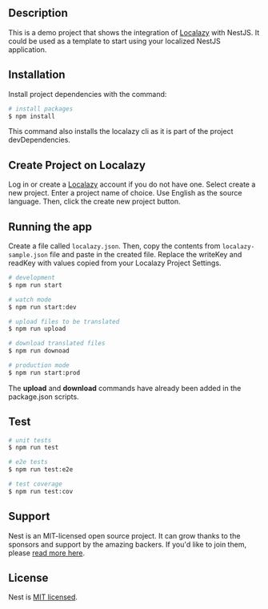 ## Description

This is a demo project that shows the integration of [Localazy](https://localazy.com/) with NestJS. It could be used as a template to start using your localized NestJS application.

## Installation
Install project dependencies with the command:
```bash
# install packages
$ npm install
```
This command also installs the localazy cli as it is part of the project devDependencies.

## Create Project on Localazy
Log in or create a [Localazy](https://localazy.com/) account if you do not have one.
Select create a new project. Enter a project name of choice. Use English as the source language. Then, click the create new project button.

## Running the app

Create a file called `localazy.json`. Then, copy the contents from `localazy-sample.json` file and paste in the created file.
Replace the writeKey and readKey with values copied from your Localazy Project Settings.

```bash
# development
$ npm run start

# watch mode
$ npm run start:dev

# upload files to be translated
$ npm run upload

# download translated files
$ npm run downoad

# production mode
$ npm run start:prod
```
The **upload** and **download** commands have already been added in the package.json scripts.
  
## Test

```bash
# unit tests
$ npm run test

# e2e tests
$ npm run test:e2e

# test coverage
$ npm run test:cov
```
  
## Support

Nest is an MIT-licensed open source project. It can grow thanks to the sponsors and support by the amazing backers. If you'd like to join them, please [read more here](https://docs.nestjs.com/support).
  
## License

Nest is [MIT licensed](LICENSE).
